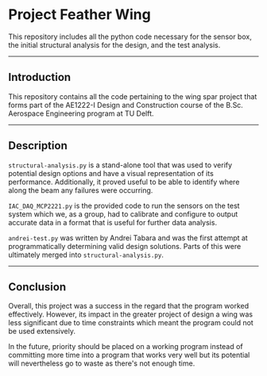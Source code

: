 # Project Feather Wing

This repository includes all the python code necessary for the sensor box, the initial structural analysis for the design, and the test analysis.

---
## Introduction

This repository contains all the code pertaining to the wing spar project that forms part of
the AE1222-I Design and Construction course of the B.Sc. Aerospace Engineering program
at TU Delft.

---
## Description

`structural-analysis.py` is a stand-alone tool that was used to verify potential
design options and have a visual representation of its performance. Additionally,
it proved useful to be able to identify where along the beam any failures were
occurring.

`IAC_DAQ_MCP2221.py` is the provided code to run the sensors on the test system
which we, as a group, had to calibrate and configure to output accurate data
in a format that is useful for further data analysis.

`andrei-test.py` was written by Andrei Tabara and was the first attempt at
programmatically determining valid design solutions. Parts of this were
ultimately merged into `structural-analysis.py`.

---
## Conclusion

Overall, this project was a success in the regard that the program worked
effectively. However, its impact in the greater project of design a wing
was less significant due to time constraints which meant the program could
not be used extensively.

In the future, priority should be placed on a working program instead of
committing more time into a program that works very well but its potential
will nevertheless go to waste as there's not enough time.

